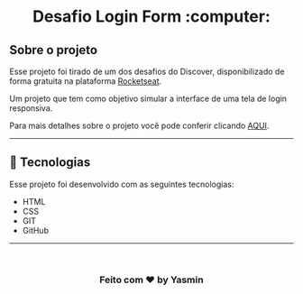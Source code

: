 <h1 align="center"> Desafio Login Form :computer: </h1>





## Sobre o projeto

Esse projeto foi tirado de um dos desafios do Discover, disponibilizado de forma gratuita na plataforma [Rocketseat](https://app.rocketseat.com.br/discover).

Um projeto que tem como objetivo simular a interface de uma tela de login responsiva.

Para mais detalhes sobre o projeto você pode conferir clicando [AQUI](https://app.rocketseat.com.br/discover/challenges/pricetable).

---

## 🚀 Tecnologias

Esse projeto foi desenvolvido com as seguintes tecnologias:

- HTML
- CSS
- GIT
- GitHub

---
<br>
<h3 align="center">Feito com ♥ by Yasmin </h3>
